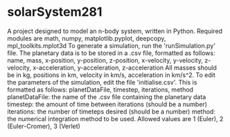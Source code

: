 # solarSystem281
A project designed to model an n-body system, written in Python.
Required modules are math, numpy, matplotlib.pyplot, deepcopy, mpl_toolkits.mplot3d
To generate a simulation, run the 'runSimulation.py' file.  The planetary data is to be stored in a .csv file, formatted as follows:
name, mass, x-position, y-position, z-position, x-velocity, y-velocity, z-velocity, x-acceleration, y-acceleration, z-acceleration
All masses should be in kg, positions in km, velocity in km/s, acceleration in km/s^2.
To edit the parameters of the simulation, edit the file 'initialise.csv'.  This is formatted as follows:
planetDataFile, timestep, iterations, method
planetDataFile: the name of the .csv file containing the planetary data
timestep: the amount of time between iterations (should be a number)
iterations: the number of timeteps desired (should be a number)
method: the numerical integration method to be used.  Allowed values are 1 (Euler), 2 (Euler-Cromer), 3 (Verlet)
